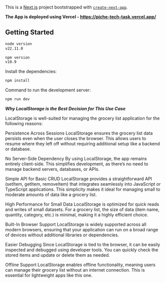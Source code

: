 This is a [Next.js](https://nextjs.org) project bootstrapped with [`create-next-app`](https://nextjs.org/docs/pages/api-reference/create-next-app).

**The App is deployed using Vercel - https://piche-tech-task.vercel.app/**

## Getting Started

```bash
node version
v22.11.0

npm version
v10.9
```

Install the dependencies:

```bash
npm install
```

Command to run the development server:

```bash
npm run dev
```

***Why LocalStorage is the Best Decision for This Use Case***

LocalStorage is well-suited for managing the grocery list application for the following reasons:

Persistence Across Sessions
LocalStorage ensures the grocery list data persists even when the user closes the browser. This allows users to resume where they left off without requiring additional setup like a backend or database.

No Server-Side Dependency
By using LocalStorage, the app remains entirely client-side. This simplifies development, as there’s no need to manage backend servers, databases, or APIs.

Simple API for Basic CRUD
LocalStorage provides a straightforward API (setItem, getItem, removeItem) that integrates seamlessly into JavaScript or TypeScript applications. This simplicity makes it ideal for managing small to moderate amounts of data like a grocery list.

High Performance for Small Data
LocalStorage is optimized for quick reads and writes of small datasets. For a grocery list, the size of data (item name, quantity, category, etc.) is minimal, making it a highly efficient choice.

Built-In Browser Support
LocalStorage is widely supported across all modern browsers, ensuring that your application can run on a broad range of devices without additional libraries or dependencies.

Easier Debugging
Since LocalStorage is tied to the browser, it can be easily inspected and debugged using developer tools. You can quickly check the stored items and update or delete them as needed.

Offline Support
LocalStorage enables offline functionality, meaning users can manage their grocery list without an internet connection. This is essential for lightweight apps like this one.
